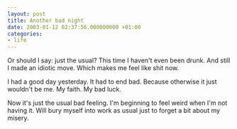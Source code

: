 ```yaml
---
layout: post
title: Another bad night
date: 2003-01-12 02:37:56.000000000 +01:00
categories:
- life
---
```

Or should I say: just the usual? This time I haven't even been drunk. And still I made an idiotic move. Which makes me feel like shit now.

I had a good day yesterday. It had to end bad. Because otherwise it just wouldn't be me. My faith. My bad luck.

Now it's just the usual bad feeling. I'm beginning to feel weird when I'm not having it. Will bury myself into work as usual just to forget a bit about my misery.
